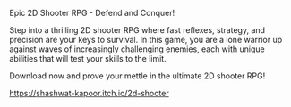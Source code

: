 Epic 2D Shooter RPG - Defend and Conquer!

Step into a thrilling 2D shooter RPG where fast reflexes, strategy, and precision are your keys to survival. In this game, you are a lone warrior up against waves of increasingly challenging enemies, each with unique abilities that will test your skills to the limit.

Download now and prove your mettle in the ultimate 2D shooter RPG!

https://shashwat-kapoor.itch.io/2d-shooter
